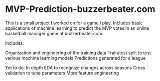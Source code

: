 # MVP-Prediction-buzzerbeater.com
This is a small project I worked on for a game I play. Includes basic applications of machine learning to predict the MVP votes in an online basketball manager game at buzzerbeater.com.

Includes:

Organization and engineering of the training data
Train/test split to test various machine learning models
Predictions generated for a league

Yet to do:
In depth EDA to recognize changes across seasons
Cross validation to tune parameters
More feature engineering
